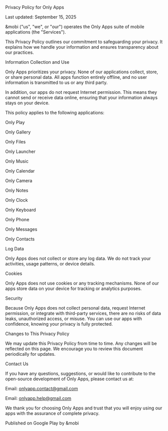 Privacy Policy for Only Apps

Last updated: September 15, 2025

&mobi ("us", "we", or "our") operates the Only Apps suite of mobile applications (the "Services").

This Privacy Policy outlines our commitment to safeguarding your privacy. It explains how we handle your information and ensures transparency about our practices.

Information Collection and Use

Only Apps prioritizes your privacy. None of our applications collect, store, or share personal data. All apps function entirely offline, and no user information is transmitted to us or any third party.

In addition, our apps do not request Internet permission. This means they cannot send or receive data online, ensuring that your information always stays on your device.

This policy applies to the following applications:

Only Play

Only Gallery

Only Files

Only Launcher

Only Music

Only Calendar

Only Camera

Only Notes

Only Clock

Only Keyboard

Only Phone

Only Messages

Only Contacts

Log Data

Only Apps does not collect or store any log data. We do not track your activities, usage patterns, or device details.

Cookies

Only Apps does not use cookies or any tracking mechanisms. None of our apps store data on your device for tracking or analytics purposes.

Security

Because Only Apps does not collect personal data, request Internet permission, or integrate with third-party services, there are no risks of data leaks, unauthorized access, or misuse. You can use our apps with confidence, knowing your privacy is fully protected.

Changes to This Privacy Policy

We may update this Privacy Policy from time to time. Any changes will be reflected on this page. We encourage you to review this document periodically for updates.

Contact Us

If you have any questions, suggestions, or would like to contribute to the open-source development of Only Apps, please contact us at:

Email: onlyapp.contact@gmail.com

Email: onlyapp.help@gmail.com

We thank you for choosing Only Apps and trust that you will enjoy using our apps with the assurance of complete privacy.

Published on Google Play by &mobi
